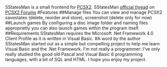 SStatesMan is a small frontend for [PCSX2](http://pcsx2.net/).
SStatesMan [official thread](http://forums.pcsx2.net/Thread-SStatesMan-a-savestates-managing-tool-for-PCSX2) on [PCSX2 Forums](http://forums.pcsx2.net/)
#Features
##Manage files
You can view and manage PCSX2 savestates (delete, reorder and store), screenshot (delete only for now)
##Launch games
By configuring a disc image folder and naming files approprietly you can also launch games within the program itself.
##Requirements
SStatesMan requires the Microsoft .Net Framework 4.0 Client Profile as it is written in Visual Basic.
#A word by the author
SStatesMan started out as a simple but compelling project to help me learn Visual Basic and the .Net Framework. 
I'm not really a programmer: I've only really studied the good old Pascal and Visual Basic 6 programming languages, with a bit of SQL and HTML.
I hope you enjoy my project.
